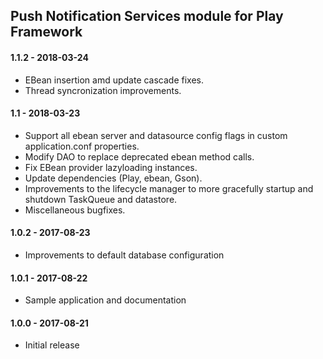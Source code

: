 Push Notification Services module for Play Framework
-------------------------

#### 1.1.2 - 2018-03-24
- EBean insertion amd update cascade fixes.
- Thread syncronization improvements.


#### 1.1 - 2018-03-23
- Support all ebean server and datasource config flags in custom application.conf properties.
- Modify DAO to replace deprecated ebean method calls.
- Fix EBean provider lazyloading instances.
- Update dependencies (Play, ebean, Gson).
- Improvements to the lifecycle manager to more gracefully startup and shutdown TaskQueue and datastore.
- Miscellaneous bugfixes. 


#### 1.0.2 - 2017-08-23
 - Improvements to default database configuration


#### 1.0.1 - 2017-08-22
 - Sample application and documentation


#### 1.0.0 - 2017-08-21
 - Initial release
